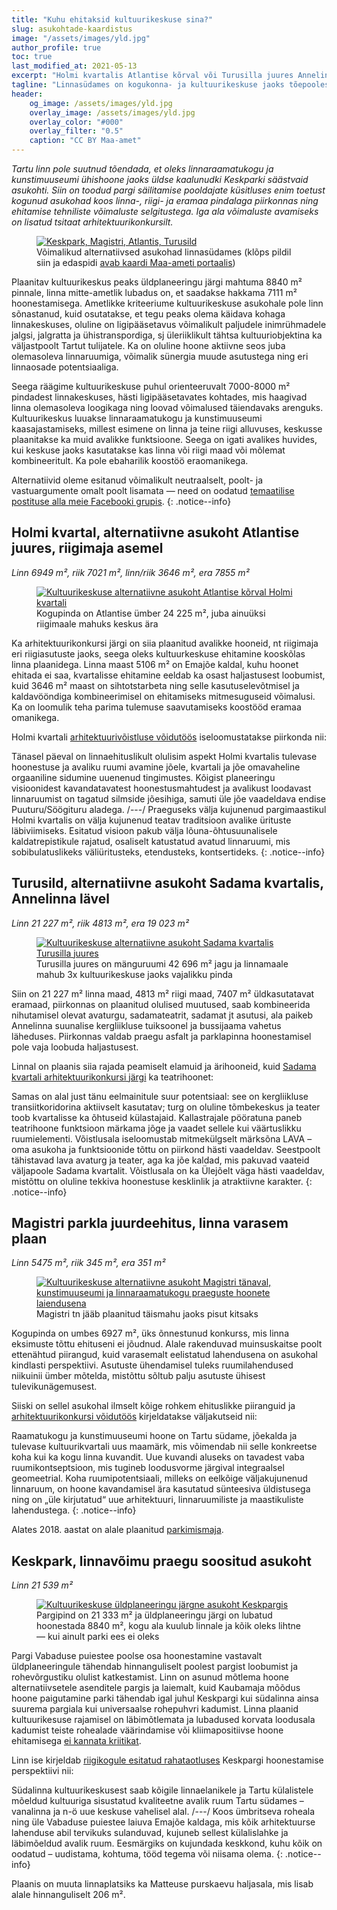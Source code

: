 ```yaml
---
title: "Kuhu ehitaksid kultuuri­keskuse sina?"
slug: asukohtade-kaardistus
image: "/assets/images/yld.jpg"
author_profile: true
toc: true
last_modified_at: 2021-05-13
excerpt: "Holmi kvartalis Atlantise kõrval või Turusilla juures Annelinna lävel oleks keskusel kindlasti rohkem perspektiivi kui Keskpargis."
tagline: "Linnasüdames on kogukonna- ja kultuurikeskuse jaoks tõepoolest paremaid asukohti kui Keskpark."
header:
    og_image: /assets/images/yld.jpg
    overlay_image: /assets/images/yld.jpg
    overlay_color: "#000"
    overlay_filter: "0.5"
    caption: "CC BY Maa-amet"
---
```


_Tartu linn pole suutnud tõendada, et oleks linnaraamatukogu ja kunstimuuseumi ühishoone jaoks üldse kaalunudki Keskparki säästvaid asukohti. Siin on toodud pargi säilitamise pooldajate küsitluses enim toetust kogunud asukohad koos linna-, riigi- ja eramaa pindalaga piirkonnas ning ehitamise tehniliste võimaluste selgitustega. Iga ala võimaluste avamiseks on lisatud tsitaat arhitektuurikonkursilt._

<figure>
<a href="https://xgis.maaamet.ee/xgis2/page/link/izpqzRTV"><img src="/assets/images/yld.jpg" alt="Keskpark, Magistri, Atlantis, Turusild"></a>
<figcaption>Võimalikud alternatiivsed asukohad linnasüdames (klõps pildil siin ja edaspidi <a href="https://xgis.maaamet.ee/xgis2/page/link/izpqzRTV">avab kaardi Maa-ameti portaalis</a>)</figcaption>
</figure>

Plaanitav kultuurikeskus peaks üldplaneeringu järgi mahtuma 8840 m² pinnale, linna mitte-ametlik lubadus on, et saadakse hakkama 7111 m² hoonestamisega. Ametlikke kriteeriume kultuurikeskuse asukohale pole linn sõnastanud, kuid osutatakse, et tegu peaks olema käidava kohaga linnakeskuses, oluline on ligipääsetavus võimalikult paljudele inimrühmadele jalgsi, jalgratta ja ühistranspordiga, sj üleriiklikult tähtsa kultuuriobjektina ka väljastpoolt Tartut tulijatele. Ka on oluline hoone aktiivne seos juba olemasoleva linnaruumiga, võimalik sünergia muude asutustega ning eri linnaosade potentsiaaliga.

Seega räägime kultuurikeskuse puhul orienteeruvalt 7000-8000 m² pindadest linnakeskuses, hästi ligipääsetavates kohtades, mis haagivad linna olemasoleva loogikaga ning loovad võimalused täiendavaks arenguks. Kultuurikeskus luuakse linnaraamatukogu ja kunstimuuseumi kaasajastamiseks, millest esimene on linna ja teine riigi alluvuses, keskusse plaanitakse ka muid avalikke funktsioone. Seega on igati avalikes huvides, kui keskuse jaoks kasutatakse kas linna või riigi maad või mõlemat kombineeritult. Ka pole ebaharilik koostöö eraomanikega.

Alternatiivid oleme esitanud võimalikult neutraalselt, poolt- ja vastuargumente omalt poolt lisamata — need on oodatud [temaatilise postituse alla meie Facebooki grupis](https://www.facebook.com/groups/516548656373063/permalink/520783609282901/).
{: .notice--info}

## Holmi kvartal, alternatiivne asukoht Atlantise juures, riigimaja asemel

_Linn 6949 m², riik 7021 m², linn/riik 3646 m², era 7855 m²_

<figure>
<a href="https://xgis.maaamet.ee/xgis2/page/link/k4G8zoag"><img src="/assets/images/atlantis.jpg" alt="Kultuurikeskuse alternatiivne asukoht Atlantise kõrval Holmi kvartali"></a>
<figcaption>Kogupinda on Atlantise ümber 24 225 m², juba ainuüksi riigimaale mahuks keskus ära</figcaption>
</figure>

Ka arhitektuurikonkursi järgi on siia plaanitud avalikke hooneid, nt riigimaja eri riigiasutuste jaoks, seega oleks kultuurkeskuse ehitamine kooskõlas linna plaanidega. Linna maast 5106 m² on Emajõe kaldal, kuhu hoonet ehitada ei saa, kvartalisse ehitamine eeldab ka osast haljastusest loobumist, kuid 3646 m² maast on sihtotstarbeta ning selle kasutuselevõtmisel ja kaldavööndiga kombineerimisel on ehitamiseks mitmesuguseid võimalusi. Ka on loomulik teha parima tulemuse saavutamiseks koostööd eramaa omanikega.

Holmi kvartali [arhitektuurivõistluse võidutöös](https://tartu.ee/et/holmi-arhitektuurivoistlus) iseloomustatakse piirkonda nii:

Tänasel päeval on linnaehituslikult olulisim aspekt Holmi kvartalis tulevase hoonestuse ja avaliku ruumi avamine jõele, kvartali ja jõe omavaheline orgaaniline sidumine uuenenud tingimustes. Kõigist planeeringu visioonidest kavandatavatest hoonestusmahtudest ja avalikust loodavast linnaruumist on tagatud silmside jõesihiga, samuti üle jõe vaadeldava endise Puuturu/Söögituru aladega. /---/ Praeguseks välja kujunenud pargimaastikul Holmi kvartalis on välja kujunenud teatav traditsioon avalike ürituste läbiviimiseks. Esitatud visioon pakub välja lõuna-õhtusuunalisele kaldatrepistikule rajatud, osaliselt katustatud avatud linnaruumi, mis sobibulatuslikeks väliüritusteks, etendusteks, kontsertideks.
{: .notice--info}

## Turusild, alternatiivne asukoht Sadama kvartalis, Annelinna lävel

_Linn 21 227 m², riik 4813 m², era 19 023 m²_

<figure>
<a href="https://xgis.maaamet.ee/xgis2/page/link/aniwsVjC"><img src="/assets/images/turusild.jpg" alt="Kultuurikeskuse alternatiivne asukoht Sadama kvartalis Turusilla juures"></a>
<figcaption>Turusilla juures on mänguruumi 42 696 m² jagu ja linnamaale mahub 3x kultuurikeskuse jaoks vajalikku pinda</figcaption>
</figure>

Siin on 21 227 m² linna maad, 4813 m² riigi maad, 7407 m² üldkasutatavat eramaad, piirkonnas on plaanitud olulised muutused, saab kombineerida nihutamisel olevat avaturgu, sadamateatrit, sadamat jt asutusi, ala paikeb Annelinna suunalise kergliikluse tuiksoonel ja bussijaama vahetus läheduses. Piirkonnas valdab praegu asfalt ja parklapinna hoonestamisel pole vaja loobuda haljastusest.

Linnal on plaanis siia rajada peamiselt elamuid ja ärihooneid, kuid [Sadama kvartali arhitektuurikonkursi järgi](https://www.tartu.ee/et/sadama-kvartali-planeeringuvoistlus) ka teatrihoonet:

Samas on alal just tänu eelmainitule suur potentsiaal: see on kergliikluse transiitkoridorina aktiivselt kasutatav; turg on oluline tõmbekeskus ja teater toob kvartalisse ka õhtuseid külastajaid. Kallastrajale pööratuna paneb teatrihoone funktsioon märkama jõge ja vaadet sellele kui väärtuslikku ruumielementi. Võistlusala iseloomustab mitmekülgselt märksõna LAVA – oma asukoha ja funktsioonide tõttu on piirkond hästi vaadeldav. Seestpoolt tähistavad lava avaturg ja teater, aga ka jõe kaldad, mis pakuvad vaateid väljapoole Sadama kvartalit. Võistlusala on ka Ülejõelt väga hästi vaadeldav, mistõttu on oluline tekkiva hoonestuse kesklinlik ja atraktiivne karakter.
{: .notice--info}

## Magistri parkla juurdeehitus, linna varasem plaan

_Linn 5475 m², riik 345 m², era 351 m²_

<figure>
<a href="https://xgis.maaamet.ee/xgis2/page/link/pO8PEijw"><img src="/assets/images/magistri.jpg" alt="Kultuurikeskuse alternatiivne asukoht Magistri tänaval, kunstimuuseumi ja linnaraamatukogu praeguste hoonete laiendusena"></a>
<figcaption>Magistri tn jääb plaanitud täismahu jaoks pisut kitsaks</figcaption>
</figure>

Kogupinda on umbes 6927 m², üks õnnestunud konkurss, mis linna eksimuste tõttu ehituseni ei jõudnud. Alale rakenduvad muinsuskaitse poolt ettenähtud piirangud, kuid varasemalt eelistatud lahendusena on asukohal kindlasti perspektiivi. Asutuste ühendamisel tuleks ruumilahendused niikuinii ümber mõtelda, mistõttu sõltub palju asutuste ühisest tulevikunägemusest.

Siiski on sellel asukohal ilmselt kõige rohkem ehituslikke piiranguid ja [arhitektuurikonkursi võidutöös](http://www.arhliit.ee/arhitektuurivoistlused/tartu-raamatukogu-ja-kunstimuuseumi-konkurssunstim/) kirjeldatakse väljakutseid nii:

Raamatukogu ja kunstimuuseumi hoone on Tartu südame, jõekalda ja tulevase kultuurikvartali uus maamärk, mis võimendab nii selle konkreetse koha kui ka kogu linna kuvandit. Uue kuvandi aluseks on tavadest vaba ruumikontseptsioon, mis tugineb loodusvorme järgival integraalsel geomeetrial. Koha ruumipotentsiaali, milleks on eelkõige väljakujunenud linnaruum, on hoone kavandamisel ära kasutatud sünteesiva üldistusega ning on „üle kirjutatud“ uue arhitektuuri, linnaruumiliste ja maastikuliste lahendustega.
{: .notice--info}

Alates 2018. aastat on alale plaanitud [parkimismaja](https://www.tartu.ee/et/vabaduse-pst-6-parkimismaja).

## Keskpark, linnavõimu praegu soositud asukoht

_Linn 21 539 m²_

<figure>
<a href="https://xgis.maaamet.ee/xgis2/page/link/geoM9-u0"><img src="/assets/images/keskpark.jpg" alt="Kultuurikeskuse üldplaneeringu järgne asukoht Keskpargis"></a>
<figcaption>Pargipind on 21 333 m² ja üldplaneeringu järgi on lubatud hoonestada 8840 m², kogu ala kuulub linnale ja kõik oleks lihtne — kui ainult parki ees ei oleks</figcaption>
</figure>

Pargi Vabaduse puiestee poolse osa hoonestamine vastavalt üldplaneeringule tähendab hinnanguliselt poolest pargist loobumist ja rohevõrgustiku olulist katkestamist. Linn on asunud mõtlema hoone alternatiivsetele asenditele pargis ja laiemalt, kuid Kaubamaja mõõdus hoone paigutamine parki tähendab igal juhul Keskpargi kui südalinna ainsa suurema pargiala kui universaalse rohepuhvri kadumist. Linna plaanid kultuurikesuse rajamisel on läbimõtlemata ja lubadused korvata loodusala kadumist teiste rohealade väärindamise või kliimapositiivse hoone ehitamisega [ei kannata kriitikat](/faq/).

Linn ise kirjeldab [riigikogule esitatud rahataotluses](https://www.tartu.ee/et/sudalinna-kultuurikeskus) Keskpargi hoonestamise perspektiivi nii:

Südalinna kultuurikeskusest saab kõigile linnaelanikele ja Tartu külalistele mõeldud kultuuriga sisustatud kvaliteetne avalik ruum Tartu südames – vanalinna ja n-ö uue keskuse vahelisel alal. /---/ Koos ümbritseva roheala ning üle Vabaduse puiestee laiuva Emajõe kaldaga, mis kõik arhitektuurse lahenduse abil tervikuks sulanduvad, kujuneb sellest külalislahke ja läbimõeldud avalik ruum. Eesmärgiks on kujundada keskkond, kuhu kõik on oodatud – uudistama, kohtuma, tööd tegema või niisama olema.
{: .notice--info}

Plaanis on muuta linnaplatsiks ka Matteuse purskaevu haljasala, mis lisab alale hinnanguliselt 206 m².